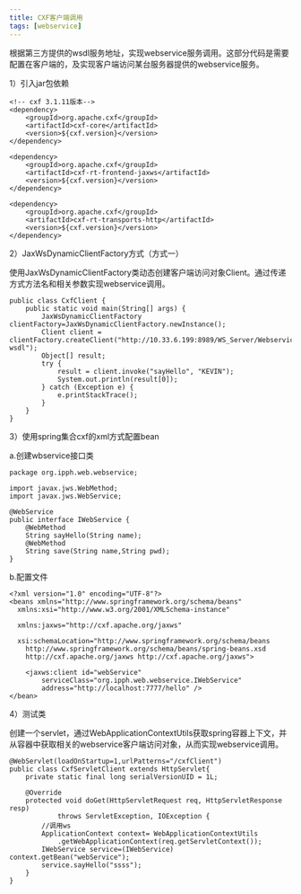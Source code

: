 ```yaml
---
title: CXF客户端调用
tags: [webservice]
---
```


根据第三方提供的wsdl服务地址，实现webservice服务调用。这部分代码是需要配置在客户端的，及实现客户端访问某台服务器提供的webservice服务。

1）引入jar包依赖

```
<!-- cxf 3.1.11版本-->
<dependency>
    <groupId>org.apache.cxf</groupId>
    <artifactId>cxf-core</artifactId>
    <version>${cxf.version}</version>
</dependency>

<dependency>
    <groupId>org.apache.cxf</groupId>
    <artifactId>cxf-rt-frontend-jaxws</artifactId>
    <version>${cxf.version}</version>
</dependency>

<dependency>
    <groupId>org.apache.cxf</groupId>
    <artifactId>cxf-rt-transports-http</artifactId>
    <version>${cxf.version}</version>
</dependency>
```

2）JaxWsDynamicClientFactory方式（方式一）

使用JaxWsDynamicClientFactory类动态创建客户端访问对象Client。通过传递方式方法名和相关参数实现webservice调用。

```
public class CxfClient {
    public static void main(String[] args) {
        JaxWsDynamicClientFactory clientFactory=JaxWsDynamicClientFactory.newInstance();
        Client client = clientFactory.createClient("http://10.33.6.199:8989/WS_Server/Webservice?wsdl");  
        Object[] result;
        try {
            result = client.invoke("sayHello", "KEVIN");
            System.out.println(result[0]);
        } catch (Exception e) {
            e.printStackTrace();
        }  
    }
}
```

3）使用spring集合cxf的xml方式配置bean

a.创建wbservice接口类

```
package org.ipph.web.webservice;

import javax.jws.WebMethod;
import javax.jws.WebService;

@WebService
public interface IWebService {
    @WebMethod
    String sayHello(String name);
    @WebMethod
    String save(String name,String pwd);
}
```

b.配置文件

```
<?xml version="1.0" encoding="UTF-8"?>
<beans xmlns="http://www.springframework.org/schema/beans" 
  xmlns:xsi="http://www.w3.org/2001/XMLSchema-instance"
  
  xmlns:jaxws="http://cxf.apache.org/jaxws"
  
  xsi:schemaLocation="http://www.springframework.org/schema/beans 
    http://www.springframework.org/schema/beans/spring-beans.xsd
    http://cxf.apache.org/jaxws http://cxf.apache.org/jaxws">

    <jaxws:client id="webService" 
        serviceClass="org.ipph.web.webservice.IWebService" 
        address="http://localhost:7777/hello" />
</bean>
```

4）测试类

创建一个servlet，通过WebApplicationContextUtils获取spring容器上下文，并从容器中获取相关的webservice客户端访问对象，从而实现webservice调用。

```
@WebServlet(loadOnStartup=1,urlPatterns="/cxfClient")
public class CxfServletClient extends HttpServlet{
    private static final long serialVersionUID = 1L;

    @Override
    protected void doGet(HttpServletRequest req, HttpServletResponse resp)
            throws ServletException, IOException {
        //调用ws
        ApplicationContext context= WebApplicationContextUtils
            .getWebApplicationContext(req.getServletContext());
        IWebService service=(IWebService) context.getBean("webService");
        service.sayHello("ssss");
    }
}
```